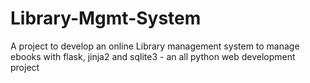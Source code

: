 # Library-Mgmt-System
A project to develop an online Library management system to manage ebooks with flask, jinja2 and sqlite3 - an all python web development project
